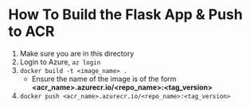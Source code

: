 # How To Build the Flask App & Push to ACR

1. Make sure you are in this directory
2. Login to Azure, ```az login```
3. ```docker build -t <image_name> .``` 
    - Ensure the name of the image is of the form **<acr_name>.azurecr.io/<repo_name>:<tag_version>**
4. ```docker push <acr_name>.azurecr.io/<repo_name>:<tag_version>```